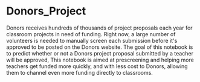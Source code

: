 # Donors_Project
Donors receives hundreds of thousands of project proposals each year for classroom projects in need of funding. Right now, a large number of volunteers is needed to manually screen each submission before it's approved to be posted on the Donors website. 
The goal of this notebook is to predict whether or not a Donors project proposal submitted by a teacher will be approved, 
This notebook is aimed at prescreening and helping more teachers get funded more quickly, and with less cost to Donors, allowing them to channel even more funding directly to classrooms. 
